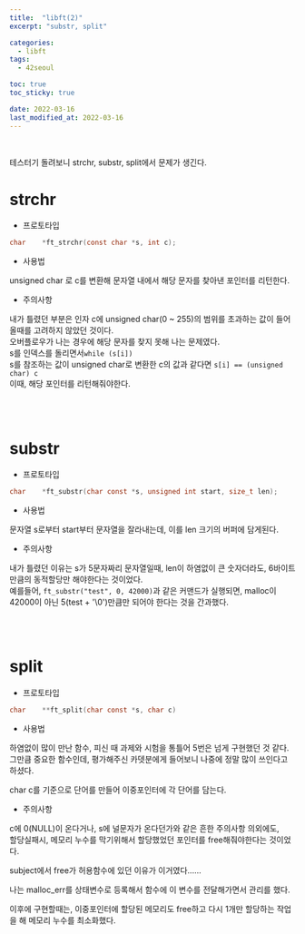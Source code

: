 ```yaml
---
title:  "libft(2)"
excerpt: "substr, split"

categories:
  - libft
tags:
  - 42seoul

toc: true
toc_sticky: true

date: 2022-03-16
last_modified_at: 2022-03-16
---
```

<br>


테스터기 돌려보니 strchr, substr, split에서 문제가 생긴다.  


# strchr

- 프로토타입

```c
char	*ft_strchr(const char *s, int c);
```

- 사용법

unsigned char 로 c를 변환해 문자열 내에서 해당 문자를 찾아낸 포인터를 리턴한다.  

- 주의사항

내가 틀렸던 부분은 인자 c에 unsigned char(0 ~ 255)의 범위를 초과하는 값이 들어올때를 고려하지 않았던 것이다.  
오버플로우가 나는 경우에 해당 문자를 찾지 못해 나는 문제였다.  
s를 인덱스를 돌리면서`while (s[i])`  
s를 참조하는 값이 unsigned char로 변환한 c의 값과 같다면 `s[i] == (unsigned char) c`  
이때, 해당 포인터를 리턴해줘야한다.  

<br><br>

# substr

- 프로토타입

```c
char	*ft_substr(char const *s, unsigned int start, size_t len);
```

- 사용법

문자열 s로부터 start부터 문자열을 잘라내는데, 이를 len 크기의 버퍼에 담게된다.  

- 주의사항

내가 틀렸던 이유는 s가 5문자짜리 문자열일때, len이 하염없이 큰 숫자더라도, 6바이트만큼의 동적할당만 해야한다는 것이었다.  
예를들어, `ft_substr("test", 0, 42000)`과 같은 커맨드가 실행되면, malloc이 42000이 아닌 5(test + '\0')만큼만 되어야 한다는 것을 간과했다.

<br><br>

# split

- 프로토타입

```c
char	**ft_split(char const *s, char c)
```

- 사용법

하염없이 많이 만난 함수, 피신 때 과제와 시험을 통틀어 5번은 넘게 구현했던 것 같다.  
그만큼 중요한 함수인데, 평가해주신 카뎃분에게 들어보니 나중에 정말 많이 쓰인다고 하셨다.  

char c를 기준으로 단어를 만들어 이중포인터에 각 단어를 담는다.  

- 주의사항

c에 0(NULL)이 온다거나, s에 널문자가 온다던가와 같은 흔한 주의사항 의외에도,  
할당실패시, 메모리 누수를 막기위해서 할당했었던 포인터를 free해줘야한다는 것이었다.  

subject에서 free가 허용함수에 있던 이유가 이거였다......  

나는 malloc_err를 상태변수로 등록해서 함수에 이 변수를 전달해가면서 관리를 했다.  

이후에 구현할때는, 이중포인터에 할당된 메모리도 free하고 다시 1개만 할당하는 작업을 해 메모리 누수를 최소화했다.  


